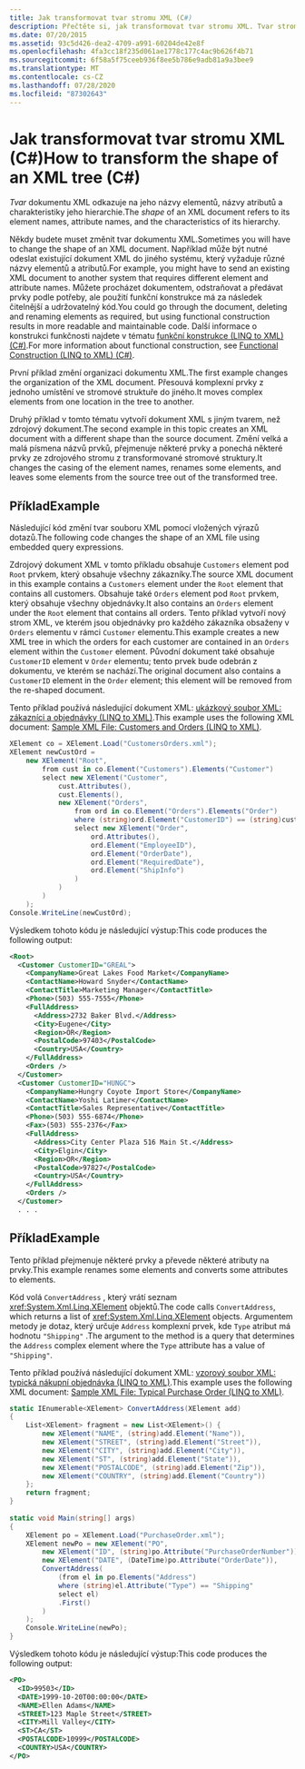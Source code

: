 ```yaml
---
title: Jak transformovat tvar stromu XML (C#)
description: Přečtěte si, jak transformovat tvar stromu XML. Tvar stromu XML odkazuje na jeho element a názvy atributů a jeho vlastnosti hierarchie.
ms.date: 07/20/2015
ms.assetid: 93c5d426-dea2-4709-a991-60204de42e8f
ms.openlocfilehash: 4fa3cc18f235d061ae1778c177c4ac9b626f4b71
ms.sourcegitcommit: 6f58a5f75ceeb936f8ee5b786e9adb81a9a3bee9
ms.translationtype: MT
ms.contentlocale: cs-CZ
ms.lasthandoff: 07/28/2020
ms.locfileid: "87302643"
---
```

# <a name="how-to-transform-the-shape-of-an-xml-tree-c"></a><span data-ttu-id="0b809-104">Jak transformovat tvar stromu XML (C#)</span><span class="sxs-lookup"><span data-stu-id="0b809-104">How to transform the shape of an XML tree (C#)</span></span>
<span data-ttu-id="0b809-105">*Tvar* dokumentu XML odkazuje na jeho názvy elementů, názvy atributů a charakteristiky jeho hierarchie.</span><span class="sxs-lookup"><span data-stu-id="0b809-105">The *shape* of an XML document refers to its element names, attribute names, and the characteristics of its hierarchy.</span></span>  
  
 <span data-ttu-id="0b809-106">Někdy budete muset změnit tvar dokumentu XML.</span><span class="sxs-lookup"><span data-stu-id="0b809-106">Sometimes you will have to change the shape of an XML document.</span></span> <span data-ttu-id="0b809-107">Například může být nutné odeslat existující dokument XML do jiného systému, který vyžaduje různé názvy elementů a atributů.</span><span class="sxs-lookup"><span data-stu-id="0b809-107">For example, you might have to send an existing XML document to another system that requires different element and attribute names.</span></span> <span data-ttu-id="0b809-108">Můžete procházet dokumentem, odstraňovat a předávat prvky podle potřeby, ale použití funkční konstrukce má za následek čitelnější a udržovatelný kód.</span><span class="sxs-lookup"><span data-stu-id="0b809-108">You could go through the document, deleting and renaming elements as required, but using functional construction results in more readable and maintainable code.</span></span> <span data-ttu-id="0b809-109">Další informace o konstrukci funkčnosti najdete v tématu [funkční konstrukce (LINQ to XML) (C#)](./functional-construction-linq-to-xml.md).</span><span class="sxs-lookup"><span data-stu-id="0b809-109">For more information about functional construction, see [Functional Construction (LINQ to XML) (C#)](./functional-construction-linq-to-xml.md).</span></span>  
  
 <span data-ttu-id="0b809-110">První příklad změní organizaci dokumentu XML.</span><span class="sxs-lookup"><span data-stu-id="0b809-110">The first example changes the organization of the XML document.</span></span> <span data-ttu-id="0b809-111">Přesouvá komplexní prvky z jednoho umístění ve stromové struktuře do jiného.</span><span class="sxs-lookup"><span data-stu-id="0b809-111">It moves complex elements from one location in the tree to another.</span></span>  
  
 <span data-ttu-id="0b809-112">Druhý příklad v tomto tématu vytvoří dokument XML s jiným tvarem, než zdrojový dokument.</span><span class="sxs-lookup"><span data-stu-id="0b809-112">The second example in this topic creates an XML document with a different shape than the source document.</span></span> <span data-ttu-id="0b809-113">Změní velká a malá písmena názvů prvků, přejmenuje některé prvky a ponechá některé prvky ze zdrojového stromu z transformované stromové struktury.</span><span class="sxs-lookup"><span data-stu-id="0b809-113">It changes the casing of the element names, renames some elements, and leaves some elements from the source tree out of the transformed tree.</span></span>  
  
## <a name="example"></a><span data-ttu-id="0b809-114">Příklad</span><span class="sxs-lookup"><span data-stu-id="0b809-114">Example</span></span>  
 <span data-ttu-id="0b809-115">Následující kód změní tvar souboru XML pomocí vložených výrazů dotazů.</span><span class="sxs-lookup"><span data-stu-id="0b809-115">The following code changes the shape of an XML file using embedded query expressions.</span></span>  
  
 <span data-ttu-id="0b809-116">Zdrojový dokument XML v tomto příkladu obsahuje `Customers` element pod `Root` prvkem, který obsahuje všechny zákazníky.</span><span class="sxs-lookup"><span data-stu-id="0b809-116">The source XML document in this example contains a `Customers` element under the `Root` element that contains all customers.</span></span> <span data-ttu-id="0b809-117">Obsahuje také `Orders` element pod `Root` prvkem, který obsahuje všechny objednávky.</span><span class="sxs-lookup"><span data-stu-id="0b809-117">It also contains an `Orders` element under the `Root` element that contains all orders.</span></span> <span data-ttu-id="0b809-118">Tento příklad vytvoří nový strom XML, ve kterém jsou objednávky pro každého zákazníka obsaženy v `Orders` elementu v rámci `Customer` elementu.</span><span class="sxs-lookup"><span data-stu-id="0b809-118">This example creates a new XML tree in which the orders for each customer are contained in an `Orders` element within the `Customer` element.</span></span> <span data-ttu-id="0b809-119">Původní dokument také obsahuje `CustomerID` element v `Order` elementu; tento prvek bude odebrán z dokumentu, ve kterém se nachází.</span><span class="sxs-lookup"><span data-stu-id="0b809-119">The original document also contains a `CustomerID` element in the `Order` element; this element will be removed from the re-shaped document.</span></span>  
  
 <span data-ttu-id="0b809-120">Tento příklad používá následující dokument XML: [ukázkový soubor XML: zákazníci a objednávky (LINQ to XML)](./sample-xml-file-customers-and-orders-linq-to-xml-2.md).</span><span class="sxs-lookup"><span data-stu-id="0b809-120">This example uses the following XML document: [Sample XML File: Customers and Orders (LINQ to XML)](./sample-xml-file-customers-and-orders-linq-to-xml-2.md).</span></span>  
  
```csharp  
XElement co = XElement.Load("CustomersOrders.xml");  
XElement newCustOrd =  
    new XElement("Root",  
        from cust in co.Element("Customers").Elements("Customer")  
        select new XElement("Customer",  
            cust.Attributes(),  
            cust.Elements(),  
            new XElement("Orders",  
                from ord in co.Element("Orders").Elements("Order")  
                where (string)ord.Element("CustomerID") == (string)cust.Attribute("CustomerID")  
                select new XElement("Order",  
                    ord.Attributes(),  
                    ord.Element("EmployeeID"),  
                    ord.Element("OrderDate"),  
                    ord.Element("RequiredDate"),  
                    ord.Element("ShipInfo")  
                )  
            )  
        )  
    );  
Console.WriteLine(newCustOrd);  
```  
  
 <span data-ttu-id="0b809-121">Výsledkem tohoto kódu je následující výstup:</span><span class="sxs-lookup"><span data-stu-id="0b809-121">This code produces the following output:</span></span>  
  
```xml  
<Root>  
  <Customer CustomerID="GREAL">  
    <CompanyName>Great Lakes Food Market</CompanyName>  
    <ContactName>Howard Snyder</ContactName>  
    <ContactTitle>Marketing Manager</ContactTitle>  
    <Phone>(503) 555-7555</Phone>  
    <FullAddress>  
      <Address>2732 Baker Blvd.</Address>  
      <City>Eugene</City>  
      <Region>OR</Region>  
      <PostalCode>97403</PostalCode>  
      <Country>USA</Country>  
    </FullAddress>  
    <Orders />  
  </Customer>  
  <Customer CustomerID="HUNGC">  
    <CompanyName>Hungry Coyote Import Store</CompanyName>  
    <ContactName>Yoshi Latimer</ContactName>  
    <ContactTitle>Sales Representative</ContactTitle>  
    <Phone>(503) 555-6874</Phone>  
    <Fax>(503) 555-2376</Fax>  
    <FullAddress>  
      <Address>City Center Plaza 516 Main St.</Address>  
      <City>Elgin</City>  
      <Region>OR</Region>  
      <PostalCode>97827</PostalCode>  
      <Country>USA</Country>  
    </FullAddress>  
    <Orders />  
  </Customer>  
  . . .  
```  
  
## <a name="example"></a><span data-ttu-id="0b809-122">Příklad</span><span class="sxs-lookup"><span data-stu-id="0b809-122">Example</span></span>  
 <span data-ttu-id="0b809-123">Tento příklad přejmenuje některé prvky a převede některé atributy na prvky.</span><span class="sxs-lookup"><span data-stu-id="0b809-123">This example renames some elements and converts some attributes to elements.</span></span>  
  
 <span data-ttu-id="0b809-124">Kód volá `ConvertAddress` , který vrátí seznam <xref:System.Xml.Linq.XElement> objektů.</span><span class="sxs-lookup"><span data-stu-id="0b809-124">The code calls `ConvertAddress`, which returns a list of <xref:System.Xml.Linq.XElement> objects.</span></span> <span data-ttu-id="0b809-125">Argumentem metody je dotaz, který určuje `Address` komplexní prvek, kde `Type` atribut má hodnotu `"Shipping"` .</span><span class="sxs-lookup"><span data-stu-id="0b809-125">The argument to the method is a query that determines the `Address` complex element where the `Type` attribute has a value of `"Shipping"`.</span></span>  
  
 <span data-ttu-id="0b809-126">Tento příklad používá následující dokument XML: [vzorový soubor XML: typická nákupní objednávka (LINQ to XML)](./sample-xml-file-typical-purchase-order-linq-to-xml-1.md).</span><span class="sxs-lookup"><span data-stu-id="0b809-126">This example uses the following XML document: [Sample XML File: Typical Purchase Order (LINQ to XML)](./sample-xml-file-typical-purchase-order-linq-to-xml-1.md).</span></span>  
  
```csharp  
static IEnumerable<XElement> ConvertAddress(XElement add)  
{  
    List<XElement> fragment = new List<XElement>() {  
        new XElement("NAME", (string)add.Element("Name")),  
        new XElement("STREET", (string)add.Element("Street")),  
        new XElement("CITY", (string)add.Element("City")),  
        new XElement("ST", (string)add.Element("State")),  
        new XElement("POSTALCODE", (string)add.Element("Zip")),  
        new XElement("COUNTRY", (string)add.Element("Country"))  
    };  
    return fragment;  
}  
  
static void Main(string[] args)  
{  
    XElement po = XElement.Load("PurchaseOrder.xml");  
    XElement newPo = new XElement("PO",  
        new XElement("ID", (string)po.Attribute("PurchaseOrderNumber")),  
        new XElement("DATE", (DateTime)po.Attribute("OrderDate")),  
        ConvertAddress(  
            (from el in po.Elements("Address")  
            where (string)el.Attribute("Type") == "Shipping"  
            select el)  
            .First()  
        )  
    );  
    Console.WriteLine(newPo);  
}  
```  
  
 <span data-ttu-id="0b809-127">Výsledkem tohoto kódu je následující výstup:</span><span class="sxs-lookup"><span data-stu-id="0b809-127">This code produces the following output:</span></span>  
  
```xml  
<PO>  
  <ID>99503</ID>  
  <DATE>1999-10-20T00:00:00</DATE>  
  <NAME>Ellen Adams</NAME>  
  <STREET>123 Maple Street</STREET>  
  <CITY>Mill Valley</CITY>  
  <ST>CA</ST>  
  <POSTALCODE>10999</POSTALCODE>  
  <COUNTRY>USA</COUNTRY>  
</PO>  
```  
